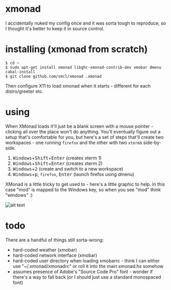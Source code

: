 # xmonad

I accidentally nuked my config once and it was sorta tough to reproduce, so I thought it's better to keep it in source control.

# installing (xmonad from scratch)

```
$ cd ~
$ sudo apt-get install xmonad libghc-xmonad-contrib-dev xmobar dmenu cabal-install
$ git clone github.com/smcl/xmonad .xmonad
```

Then configure X11 to load xmonad when it starts - different for each distro/greeter etc.

# using

When XMonad loads it'll just be a blank screen with a mouse pointer - clicking all over the place won't do anything. You'll eventually figure out a setup that's comfortable for you, but here's a set of steps that'll create two workspaces - one running `firefox` and the other with two `xterm`s side-by-side.

1. <kbd>Windows</kbd>+<kbd>Shift</kbd>+<kbd>Enter</kbd> (creates xterm 1)
2. <kbd>Windows</kbd>+<kbd>Shift</kbd>+<kbd>Enter</kbd> (creates xterm 2)
3. <kbd>Windows</kbd>+<kbd>2</kbd> (create and switch to a new workspace)
4. <kbd>Windows</kbd>+<kbd>p</kbd>, `firefox`, <kbd>Enter</kbd> (launch firefox using dmenu)

XMonad is a little tricky to get used to - here's a little graphic to help. In this case "mod" is mapped to the Windows key, so when you see "mod" think "windows" :)

![alt text](https://wiki.haskell.org/wikiupload/b/b8/Xmbindings.png "xmonad cheat sheet")




# todo

There are a handful of things still sorta-wrong:

* hard-coded weather (xmobar)
* hard-coded network interface (xmobar)
* hard-coded user directory when loading xmobarrc - think I can either use "~/.xmonad/xmonadrc" or roll it into the main xmonad.hs somehow
* assumes presence of Adobe's "Source Code Pro" font - wonder if there's a way to fall back (or I should just use a standard monospaced font)